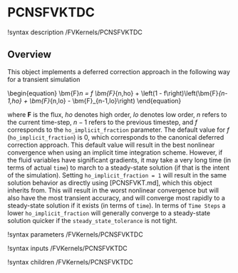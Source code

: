 # PCNSFVKTDC

!syntax description /FVKernels/PCNSFVKTDC

## Overview

This object implements a deferred correction approach in the following way for a
transient simulation

\begin{equation}
\bm{F}_n = f \bm{F}_{n,ho} + \left(1 - f\right)\left(\bm{F}_{n-1,ho} +
\bm{F}_{n,lo} - \bm{F}_{n-1,lo}\right)
\end{equation}

where $\bm{F}$ is the flux, $ho$ denotes high order, $lo$ denotes low order, $n$ refers to the current
time-step, $n-1$ refers to the previous timestep, and $f$ corresponds to the
`ho_implicit_fraction` parameter. The default value for $f$
(`ho_implicit_fraction`) is 0, which corresponds to the canonical deferred
correction approach. This default value will result in the best nonlinear
convergence when using an implicit time integration scheme. However, if the
fluid variables have significant gradients, it may take a very long time (in terms of
actual `time`) to march to a steady-state solution (if that is the intent
of the simulation). Setting `ho_implicit_fraction = 1` will result in the same
solution behavior as directly using [PCNSFVKT.md], which this object inherits
from. This will result in the worst nonlinear convergence but will also have the
most transient accuracy, and will converge most rapidly to a steady-state
solution if it exists (in terms of `time`). In terms of `Time Steps` a lower
`ho_implicit_fraction` will generally converge to a steady-state solution
quicker if the `steady_state_tolerance` is not tight.

!syntax parameters /FVKernels/PCNSFVKTDC

!syntax inputs /FVKernels/PCNSFVKTDC

!syntax children /FVKernels/PCNSFVKTDC
